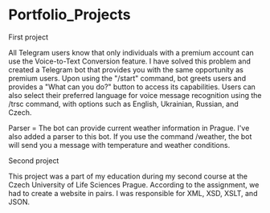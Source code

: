 # Portfolio_Projects


First project 

All Telegram users know that only individuals with a premium account can use the Voice-to-Text Conversion feature.
I have solved this problem and created a Telegram bot that provides you with the same opportunity as premium users. 
Upon using the "/start" command, bot greets users and provides a "What can you do?" button to access its capabilities. 
Users can also select their preferred language for voice message recognition using the /trsc command, with options such as English, Ukrainian, Russian, and Czech.

Parser =  The bot can provide current weather information in Prague. I've also added a parser to this bot. If you use the command /weather, the bot will send you a message with temperature and weather conditions.


Second project 

This project was a part of my education during my second course at the Czech University of Life Sciences Prague.
According to the assignment, we had to create a website in pairs. I was responsible for XML, XSD, XSLT, and JSON.
